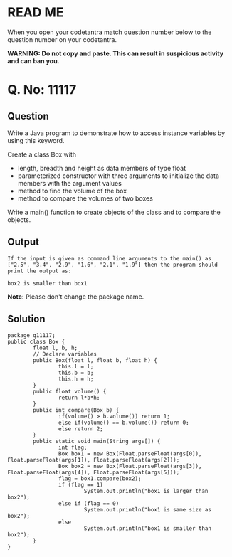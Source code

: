 ﻿# READ ME
When you open your codetantra match question number below to the question number on your codetantra.

**WARNING: Do not copy and paste. This can result in suspicious activity and can ban you.**


# Q. No: 11117

## Question

Write a Java program to demonstrate how to access instance variables by using this keyword.

Create a class Box with

  - length, breadth and height as data members of type float
  - parameterized constructor with three arguments to initialize the data members with the argument values
  - method to find the volume of the box
  - method to compare the volumes of two boxes

Write a main() function to create objects of the class and to compare the objects.

## Output

```
If the input is given as command line arguments to the main() as ["2.5", "3.4", "2.9", "1.6", "2.1", "1.9"] then the program should print the output as:

box2 is smaller than box1

```

  
**Note:** Please don't change the package name.
    
## Solution
```
package q11117;
public class Box {
        float l, b, h;
        // Declare variables
        public Box(float l, float b, float h) {
                this.l = l;
                this.b = b;
                this.h = h;
        }
        public float volume() {
                return l*b*h;
        }
        public int compare(Box b) {
                if(volume() > b.volume()) return 1;
                else if(volume() == b.volume()) return 0;
                else return 2;
        }
        public static void main(String args[]) {
                int flag;
                Box box1 = new Box(Float.parseFloat(args[0]), Float.parseFloat(args[1]), Float.parseFloat(args[2]));
                Box box2 = new Box(Float.parseFloat(args[3]), Float.parseFloat(args[4]), Float.parseFloat(args[5]));
                flag = box1.compare(box2);
                if (flag == 1)
                        System.out.println("box1 is larger than box2");
                else if (flag == 0)
                        System.out.println("box1 is same size as box2");
                else
                        System.out.println("box1 is smaller than box2");
        }
}
```

